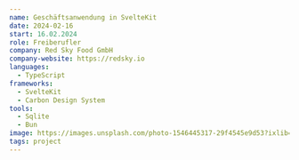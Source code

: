 ```yaml
---
name: Geschäftsanwendung in SvelteKit
date: 2024-02-16
start: 16.02.2024
role: Freiberufler
company: Red Sky Food GmbH
company-website: https://redsky.io
languages:
  - TypeScript
frameworks:
  - SvelteKit
  - Carbon Design System
tools:
  - Sqlite
  - Bun
image: https://images.unsplash.com/photo-1546445317-29f4545e9d53?ixlib=rb-1.2.1&ixid=MXwxMjA3fDB8MHxwaG90by1wYWdlfHx8fGVufDB8fHw%3D&auto=format&fit=crop&h=600&w=600&q=75
tags: project
---
```

